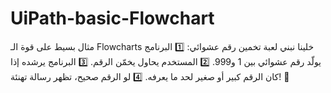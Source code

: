 # UiPath-basic-Flowchart

مثال بسيط على قوة الـ Flowcharts
خلينا نبني لعبة تخمين رقم عشوائي:
1️⃣ البرنامج يولّد رقم عشوائي بين 1 و999.
2️⃣ المستخدم يحاول يخمّن الرقم.
3️⃣ البرنامج يرشده إذا كان الرقم كبير أو صغير لحد ما يعرفه.
4️⃣ لو الرقم صحيح، تظهر رسالة تهنئة! 🎉
